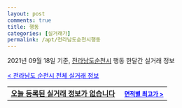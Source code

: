 ```yaml
---
layout: post
comments: true
title: 행동
categories: [실거래가]
permalink: /apt/전라남도순천시행동
---
```


2021년 09월 18일 기준, <a href="/apt/전라남도순천시">전라남도순천시</a> 행동 한달간 실거래 정보

<a style="color: blue;" href="/apt/전라남도순천시">< 전라남도 순천시 전체 실거래 정보</a>
<!---- start ---->
<table>
  <tr>
    <td colspan="4" style="font-weight: bold;"><a href="/apt/전라남도순천시행동{name_without_space}">오늘 등록된 실거래 정보가 없습니다</a> &nbsp;&nbsp;&nbsp; <a style="color: blue; font-size: smaller;" href="/apt/전라남도순천시행동{name_without_space}">면적별 최고가 ></a></td>
  </tr>
    
</table>
<!---- end ---->
    